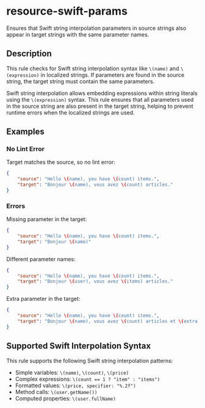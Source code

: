 # resource-swift-params

Ensures that Swift string interpolation parameters in source strings also appear in target strings with the same parameter names.

## Description

This rule checks for Swift string interpolation syntax like `\(name)` and `\(expression)` in localized strings. If parameters are found in the source string, the target string must contain the same parameters.

Swift string interpolation allows embedding expressions within string literals using the `\(expression)` syntax. This rule ensures that all parameters used in the source string are also present in the target string, helping to prevent runtime errors when the localized strings are used.

## Examples

### No Lint Error

Target matches the source, so no lint error:

```json
{
    "source": "Hello \(name), you have \(count) items.",
    "target": "Bonjour \(name), vous avez \(count) articles."
}
```

### Errors

Missing parameter in the target:

```json
{
    "source": "Hello \(name), you have \(count) items.",
    "target": "Bonjour \(name)"
}
```

Different parameter names:

```json
{
    "source": "Hello \(name), you have \(count) items.",
    "target": "Bonjour \(user), vous avez \(items) articles."
}
```

Extra parameter in the target:

```json
{
    "source": "Hello \(name), you have \(count) items.",
    "target": "Bonjour \(name), vous avez \(count) articles et \(extra) bonus."
}
```

## Supported Swift Interpolation Syntax

This rule supports the following Swift string interpolation patterns:

- Simple variables: `\(name)`, `\(count)`, `\(price)`
- Complex expressions: `\(count == 1 ? "item" : "items")`
- Formatted values: `\(price, specifier: "%.2f")`
- Method calls: `\(user.getName())`
- Computed properties: `\(user.fullName)`
